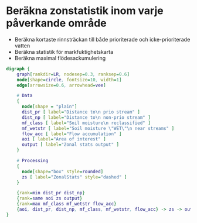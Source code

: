 # Beräkna zonstatistik inom varje påverkande område

- Beräkna kortaste rinnsträckan till både prioriterade och icke-prioriterade vatten
- Beräkna statistik för markfuktighetskarta
- Beräkna maximal flödesackumulering

```dot process
digraph {
    graph[rankdir=LR, nodesep=0.3, ranksep=0.6]
    node[shape=circle, fontsize=10, width=1]
    edge[arrowsize=0.6, arrowhead=vee]

    # Data
    {
      node[shape = "plain"]
      dist_pr [ label="Distance to\n prio stream" ]
      dist_np [ label="Distance to\n non-prio stream" ]
      mf_class [ label="Soil moisture\n reclassified" ]
      mf_wetstr [ label="Soil moisture \"WET\"\n near streams" ]
      flow_acc [ label="Flow accumulation" ]
      aoi [ label="Area of interest" ]
      output [ label="Zonal stats output" ]
    }

    # Processing
    {
      node[shape="box" style=rounded]
      zs [ label="ZonalStats" style="dashed" ]
    }

    {rank=min dist_pr dist_np}
    {rank=same aoi zs output}
    {rank=max mf_class mf_wetstr flow_acc}
    {aoi, dist_pr, dist_np, mf_class, mf_wetstr, flow_acc} -> zs -> output
}
```
